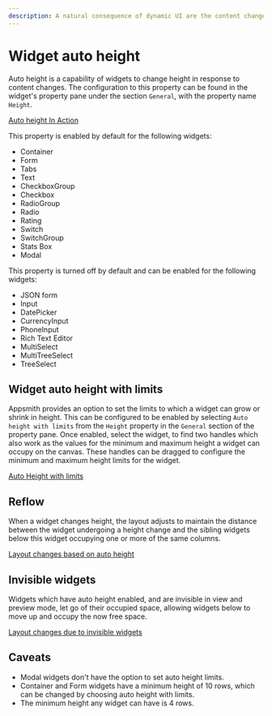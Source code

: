 ```yaml
---
description: A natural consequence of dynamic UI are the content changes. Appsmith provides an option to have widgets adjust height in response to changing content
---
```


# Widget auto height

Auto height is a capability of widgets to change height in response to content changes. The configuration to this property can be found in the widget's property pane under the section `General`, with the property name `Height`.

[Auto height In Action](https://www.loom.com/share/261a0c6d9e914694885db2ee621d5462)

This property is enabled by default for the following widgets:

- Container
- Form
- Tabs
- Text
- CheckboxGroup
- Checkbox
- RadioGroup
- Radio
- Rating
- Switch
- SwitchGroup
- Stats Box
- Modal

This property is turned off by default and can be enabled for the following widgets:

- JSON form
- Input
- DatePicker
- CurrencyInput
- PhoneInput
- Rich Text Editor
- MultiSelect
- MultiTreeSelect
- TreeSelect


## Widget auto height with limits

Appsmith provides an option to set the limits to which a widget can grow or shrink in height. This can be configured to be enabled by selecting `Auto height with limits` from the `Height` property in the `General` section of the property pane. Once enabled, select the widget, to find two handles which also work as the values for the minimum and maximum height a widget can occupy on the canvas. These handles can be dragged to configure the minimum and maximum height limits for the widget.

[Auto Height with limits](https://www.loom.com/share/261a0c6d9e914694885db2ee621d5462)

## Reflow

When a widget changes height, the layout adjusts to maintain the distance between the widget undergoing a height change and the sibling widgets below this widget occupying one or more of the same columns.

[Layout changes based on auto height](https://www.loom.com/share/a00448f098674ded99d51c48d5893d86)

## Invisible widgets

Widgets which have auto height enabled, and are invisible in view and preview mode, let go of their occupied space, allowing widgets below to move up and occupy the now free space.

[Layout changes due to invisible widgets](https://www.loom.com/share/dd7ab3992acb45fe9124b214fcbf89b0)


## Caveats

- Modal widgets don't have the option to set auto height limits.
- Container and Form widgets have a minimum height of 10 rows, which can be changed by choosing auto height with limits.
- The minimum height any widget can have is 4 rows.
